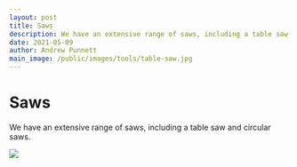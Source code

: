 ```yaml
---
layout: post
title: Saws
description: We have an extensive range of saws, including a table saw and circular saws. 
date: 2021-05-09
author: Andrew Punnett
main_image: /public/images/tools/table-saw.jpg
---
```


# Saws

We have an extensive range of saws, including a table saw and circular saws. 

![](/public/images/tools/table-saw.jpg)
